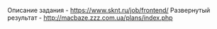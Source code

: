 Описание задания - https://www.sknt.ru/job/frontend/
Развернутый результат - http://macbaze.zzz.com.ua/plans/index.php
